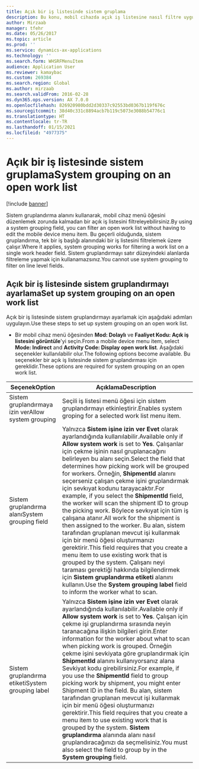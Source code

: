 ```yaml
---
title: Açık bir iş listesinde sistem gruplama
description: Bu konu, mobil cihazda açık iş listesine nasıl filtre uygulanacağını açıklar.
author: Mirzaab
manager: tfehr
ms.date: 05/26/2017
ms.topic: article
ms.prod: ''
ms.service: dynamics-ax-applications
ms.technology: ''
ms.search.form: WHSRFMenuItem
audience: Application User
ms.reviewer: kamaybac
ms.custom: 269384
ms.search.region: Global
ms.author: mirzaab
ms.search.validFrom: 2016-02-28
ms.dyn365.ops.version: AX 7.0.0
ms.openlocfilehash: 826920980bdd2d30337c92553bd0367b119f676c
ms.sourcegitcommit: 38d40c331c8894acb7b119c5073e3088b54776c1
ms.translationtype: HT
ms.contentlocale: tr-TR
ms.lasthandoff: 01/15/2021
ms.locfileid: "4977375"
---
```

# <a name="system-grouping-on-an-open-work-list"></a><span data-ttu-id="0d965-103">Açık bir iş listesinde sistem gruplama</span><span class="sxs-lookup"><span data-stu-id="0d965-103">System grouping on an open work list</span></span>

[!include [banner](../includes/banner.md)]

<span data-ttu-id="0d965-104">Sistem gruplandırma alanını kullanarak, mobil cihaz menü öğesini düzenlemek zorunda kalmadan bir açık iş listesini filtreleyebilirsiniz.</span><span class="sxs-lookup"><span data-stu-id="0d965-104">By using a system grouping field, you can filter an open work list without having to edit the mobile device menu item.</span></span>
<span data-ttu-id="0d965-105">Bu geçerli olduğunda, sistem gruplandırma, tek bir iş başlığı alanındaki bir iş listesini filtrelemek üzere çalışır.</span><span class="sxs-lookup"><span data-stu-id="0d965-105">Where it applies, system grouping works for filtering a work list on a single work header field.</span></span> <span data-ttu-id="0d965-106">Sistem gruplandırmayı satır düzeyindeki alanlarda filtreleme yapmak için kullanamazsınız.</span><span class="sxs-lookup"><span data-stu-id="0d965-106">You cannot use system grouping to filter on line level fields.</span></span>

## <a name="set-up-system-grouping-on-an-open-work-list"></a><span data-ttu-id="0d965-107">Açık bir iş listesinde sistem gruplandırmayı ayarlama</span><span class="sxs-lookup"><span data-stu-id="0d965-107">Set up system grouping on an open work list</span></span>
<span data-ttu-id="0d965-108">Açık bir iş listesinde sistem gruplandırmayı ayarlamak için aşağıdaki adımları uygulayın.</span><span class="sxs-lookup"><span data-stu-id="0d965-108">Use these steps to set up system grouping on an open work list.</span></span>

-   <span data-ttu-id="0d965-109">Bir mobil cihaz menü öğesinden **Mod: Dolaylı** ve **Faaliyet Kodu: Açık iş listesini görüntüle**'yi seçin.</span><span class="sxs-lookup"><span data-stu-id="0d965-109">From a mobile device menu item, select **Mode: Indirect** and **Activity Code: Display open work list**.</span></span> <span data-ttu-id="0d965-110">Aşağıdaki seçenekler kullanılabilir olur.</span><span class="sxs-lookup"><span data-stu-id="0d965-110">The following options become available.</span></span> <span data-ttu-id="0d965-111">Bu seçenekler bir açık iş listesinde sistem gruplandırması için gereklidir.</span><span class="sxs-lookup"><span data-stu-id="0d965-111">These options are required for system grouping on an open work list.</span></span> 

|        <span data-ttu-id="0d965-112">Seçenek</span><span class="sxs-lookup"><span data-stu-id="0d965-112">Option</span></span>         |                                                                                                                                                                                                                                                                         <span data-ttu-id="0d965-113">Açıklama</span><span class="sxs-lookup"><span data-stu-id="0d965-113">Description</span></span>                                                                                                                                                                                                                                                                         |
|-----------------------|-------------------------------------------------------------------------------------------------------------------------------------------------------------------------------------------------------------------------------------------------------------------------------------------------------------------------------------------------------------------------------------------------------------------------------------------------------------------------------------------------------------------------------------------------------------|
| <span data-ttu-id="0d965-114">Sistem gruplandırmaya izin ver</span><span class="sxs-lookup"><span data-stu-id="0d965-114">Allow system grouping</span></span> |                                                                                                                                                                                                                                                 <span data-ttu-id="0d965-115">Seçili iş listesi menü öğesi için sistem gruplandırmayı etkinleştirir.</span><span class="sxs-lookup"><span data-stu-id="0d965-115">Enables system groping for a selected work list menu item.</span></span>                                                                                                                                                                                                                                                  |
| <span data-ttu-id="0d965-116">Sistem gruplandırma alanı</span><span class="sxs-lookup"><span data-stu-id="0d965-116">System grouping field</span></span> | <span data-ttu-id="0d965-117">Yalnızca <strong>Sistem işine izin ver</strong> <strong>Evet</strong> olarak ayarlandığında kullanılabilir.</span><span class="sxs-lookup"><span data-stu-id="0d965-117">Available only if <strong>Allow system work</strong> is set to <strong>Yes</strong>.</span></span> <span data-ttu-id="0d965-118">Çalışanlar için çekme işinin nasıl gruplanacağını belirleyen bu alanı seçin.</span><span class="sxs-lookup"><span data-stu-id="0d965-118">Select the field that determines how picking work will be grouped for workers.</span></span> <span data-ttu-id="0d965-119">Örneğin, <strong>ShipmentId</strong> alanını seçerseniz çalışan çekme işini gruplandırmak için sevkıyat kodunu tarayacaktır.</span><span class="sxs-lookup"><span data-stu-id="0d965-119">For example, if you select the <strong>ShipmentId</strong> field, the worker will scan the shipment ID to group the picking work.</span></span> <span data-ttu-id="0d965-120">Böylece sevkıyat için tüm iş çalışana atanır.</span><span class="sxs-lookup"><span data-stu-id="0d965-120">All work for the shipment is then assigned to the worker.</span></span> <span data-ttu-id="0d965-121">Bu alan, sistem tarafından gruplanan mevcut işi kullanmak için bir menü öğesi oluşturmanızı gerektirir.</span><span class="sxs-lookup"><span data-stu-id="0d965-121">This field requires that you create a menu item to use existing work that is grouped by the system.</span></span> <span data-ttu-id="0d965-122">Çalışanı neyi taraması gerektiği hakkında bilgilendirmek için <strong>Sistem gruplandırma etiketi</strong> alanını kullanın.</span><span class="sxs-lookup"><span data-stu-id="0d965-122">Use the <strong>System grouping label</strong> field to inform the worker what to scan.</span></span> |
| <span data-ttu-id="0d965-123">Sistem gruplandırma etiketi</span><span class="sxs-lookup"><span data-stu-id="0d965-123">System grouping label</span></span> |                       <span data-ttu-id="0d965-124">Yalnızca <strong>Sistem işine izin ver</strong> <strong>Evet</strong> olarak ayarlandığında kullanılabilir.</span><span class="sxs-lookup"><span data-stu-id="0d965-124">Available only if <strong>Allow system work</strong> is set to <strong>Yes</strong>.</span></span> <span data-ttu-id="0d965-125">Çalışan için çekme işi gruplandırma sırasında neyin taranacağına ilişkin bilgileri girin.</span><span class="sxs-lookup"><span data-stu-id="0d965-125">Enter information for the worker about what to scan when picking work is grouped.</span></span> <span data-ttu-id="0d965-126">Örneğin çekme işini sevkiyata göre gruplandırmak için <strong>ShipmentId</strong> alanını kullanıyorsanız alana Sevkiyat kodu girebilirsiniz.</span><span class="sxs-lookup"><span data-stu-id="0d965-126">For example, if you use the <strong>ShipmentId</strong> field to group picking work by shipment, you might enter Shipment ID in the field.</span></span> <span data-ttu-id="0d965-127">Bu alan, sistem tarafından gruplanan mevcut işi kullanmak için bir menü öğesi oluşturmanızı gerektirir.</span><span class="sxs-lookup"><span data-stu-id="0d965-127">This field requires that you create a menu item to use existing work that is grouped by the system.</span></span> <span data-ttu-id="0d965-128"><strong>Sistem gruplandırma</strong> alanında alanı nasıl gruplandıracağınızı da seçmelisiniz.</span><span class="sxs-lookup"><span data-stu-id="0d965-128">You must also select the field to group by in the <strong>System grouping</strong> field.</span></span>                       |

